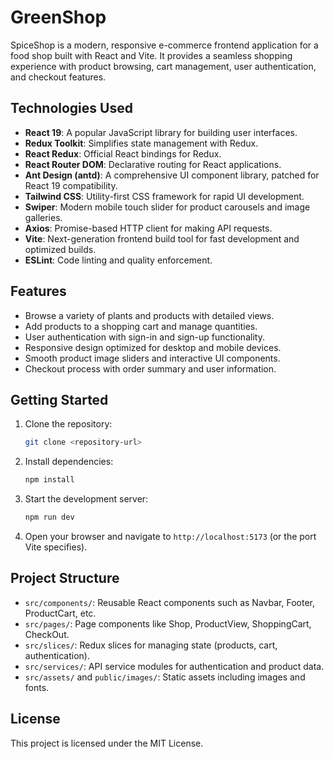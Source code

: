 # GreenShop

SpiceShop is a modern, responsive e-commerce frontend application for a food shop built with React and Vite. It provides a seamless shopping experience with product browsing, cart management, user authentication, and checkout features.

## Technologies Used

- **React 19**: A popular JavaScript library for building user interfaces.
- **Redux Toolkit**: Simplifies state management with Redux.
- **React Redux**: Official React bindings for Redux.
- **React Router DOM**: Declarative routing for React applications.
- **Ant Design (antd)**: A comprehensive UI component library, patched for React 19 compatibility.
- **Tailwind CSS**: Utility-first CSS framework for rapid UI development.
- **Swiper**: Modern mobile touch slider for product carousels and image galleries.
- **Axios**: Promise-based HTTP client for making API requests.
- **Vite**: Next-generation frontend build tool for fast development and optimized builds.
- **ESLint**: Code linting and quality enforcement.

## Features

- Browse a variety of plants and products with detailed views.
- Add products to a shopping cart and manage quantities.
- User authentication with sign-in and sign-up functionality.
- Responsive design optimized for desktop and mobile devices.
- Smooth product image sliders and interactive UI components.
- Checkout process with order summary and user information.

## Getting Started

1. Clone the repository:
   ```bash
   git clone <repository-url>
   ```
2. Install dependencies:
   ```bash
   npm install
   ```
3. Start the development server:
   ```bash
   npm run dev
   ```
4. Open your browser and navigate to `http://localhost:5173` (or the port Vite specifies).

## Project Structure

- `src/components/`: Reusable React components such as Navbar, Footer, ProductCart, etc.
- `src/pages/`: Page components like Shop, ProductView, ShoppingCart, CheckOut.
- `src/slices/`: Redux slices for managing state (products, cart, authentication).
- `src/services/`: API service modules for authentication and product data.
- `src/assets/` and `public/images/`: Static assets including images and fonts.

## License

This project is licensed under the MIT License.
